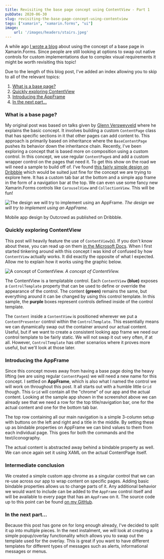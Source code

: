 ```yaml
---
title: Revisiting the base page concept using ContentView - Part 1
pubDate: 2020-06-30
slug: revisiting-the-base-page-concept-using-contentview
tags: ["xamarin", "xamarin.forms", "ui"]
image: 
    url: '/images/headers/stairs.jpeg'
---
```

A while ago [I wrote a blog](https://www.thewissen.io/create-a-kickass-banking-app-using-a-basepage-in-xamarin/) about using the concept of a base page in Xamarin.Forms. Since people are still looking at options to swap out native controls for custom implementations due to complex visual requirements it might be worth revisiting this topic! 

Due to the length of this blog post, I've added an index allowing you to skip to all of the relevant topics:
1.  [What is a base page?](#what)
2.  [Quickly exploring ContentView](#contentview)
3.  [Introducing the AppFrame](#appframe)
4.  [In the next part...](#nextpart)

### <span id="what"></span>What is a base page?
My original post was based on talks given by [Glenn Versweyveld](https://twitter.com/Depechie) where he explains the basic concept. It involves building a custom `ContentPage` class that has specific sections in it that other pages can add content to. This approach is primarily based on inheritance where the `BaseContentPage` pushes its behavior down the inheritance chain. Recently, I've been exploring a concept that is based more on composition using a custom control. In this concept, we use regular `ContentPage`s and add a custom wrapper control on the pages that need it.
To get this show on the road we will need a sample to build off of. I've found [this fairly simple design on Dribbble](https://dribbble.com/shots/8622369-Mobile-app-Vegan-meal) which would be suited just fine for the concept we are trying to explore here. It has a custom tab bar at the bottom and a simple app frame in the form of a navigation bar at the top. We can even use some fancy new Xamarin.Forms controls like `CarouselView` and `CollectionView`. This will be fun!

![The design we will try to implement using an AppFrame.](/images/posts/6bbd6b6b1d89de016cef5d997562c06c.png)
*The design we will try to implement using an AppFrame.*

Mobile app design by Outcrowd as published on Dribbble.

### <span id="contentview"></span>Quickly exploring ContentView
This post will heavily feature the use of `ContentView`(s). If you don't know about these, you can read up on them [in the Microsoft Docs](https://docs.microsoft.com/en-us/xamarin/xamarin-forms/user-interface/layouts/contentview). When I first started tinkering around with this concept I was kind of confused by how `ContentView` actually works. It did exactly the opposite of what I expected. Allow me to explain how it works using the graphic below.

![A concept of ContentView.](/images/posts/image-47.png)
*A concept of ContentView.*

The ContentView is a templatable control. Each `ContentView` **(blue)** exposes a `ControlTemplate` property that can be used to define or override the appearance of the control. The content **(green)** remains the same, but everything around it can be changed by using this control template. In this sample, the **purple** boxes represent controls defined inside of the control template.

The `Content` inside a `ContentView` is positioned wherever we put a `ContentPresenter` control within the `ControlTemplate`. This essentially means we can dynamically swap out the container around our actual content. Useful, but if we want to create a consistent looking app frame we need our control template to be fairly static. We will not swap it out very often, if at all. However, `ControlTemplate` has other scenarios where it proves more useful, but we'll look at those later.

### Introducing the AppFrame
Since this concept moves away from having a base page doing the heavy lifting (we are using regular `ContentPage`s) we will need a new name for this concept. I settled on **AppFrame**, which is also what I named the control we will work on throughout this post. It all starts out with a humble little `Grid` though. This `Grid` will contain all the "chrome" of our app and the actual content. Looking at the sample app shown in the screenshot above we can already see that we need a row for the top title/navigation bar, one for the actual content and one for the bottom tab bar.

<script src="https://gist.github.com/sthewissen/62d9c095b2ca08a95fd3e4c7c6f911a9.js"></script>  

The top row containing all our main navigation is a simple 3-column setup with buttons on the left and right and a title in the middle. By setting these up as bindable properties on AppFrame we can bind values to them from each individual page. This goes for both the commands and the text/iconography.
 
<script src="https://gist.github.com/sthewissen/a20078571d84038442b34e0c47a2be86.js"></script>  

The actual content is abstracted away behind a bindable property as well. We can once again set it using XAML on the actual ContentPage itself.

<script src="https://gist.github.com/sthewissen/a983afa90f9229f25c731b76df6b5b06.js"></script>

### <span id="appframe"></span>Intermediate conclusion
We created a simple custom app chrome as a singular control that we can re-use across our app to wrap content on specific pages. Adding basic bindable properties allows us to change parts of it. Any additional behavior we would want to include can be added to the `AppFrame` control itself and will be available to every page that has an `AppFrame` on it. The source code up to this point can be found [on my GitHub](https://github.com/sthewissen/BasePageRevisited).

### <span id="nextpart"></span>In the next part...
Because this post has gone on for long enough already, I've decided to split it up into multiple pieces. In the next instalment, we will look at creating a simple popup/overlay functionality which allows you to swap out the template used for the overlay. This is great if you want to have different templates for different types of messages such as alerts, informational messages or menus.